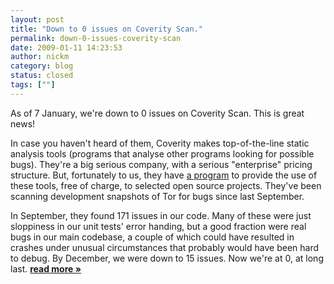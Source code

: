 ```yaml
---
layout: post
title: "Down to 0 issues on Coverity Scan."
permalink: down-0-issues-coverity-scan
date: 2009-01-11 14:23:53
author: nickm
category: blog
status: closed
tags: [""]
---
```


As of 7 January, we're down to 0 issues on Coverity Scan. This is great news!

In case you haven't heard of them, Coverity makes top-of-the-line static analysis tools (programs that analyse other programs looking for possible bugs). They're a big serious company, with a serious "enterprise" pricing structure. But, fortunately to us, they have [a program](http://scan.coverity.com/) to provide the use of these tools, free of charge, to selected open source projects. They've been scanning development snapshots of Tor for bugs since last September.

In September, they found 171 issues in our code. Many of these were just sloppiness in our unit tests' error handing, but a good fraction were real bugs in our main codebase, a couple of which could have resulted in crashes under unusual circumstances that probably would have been hard to debug. By December, we were down to 15 issues. Now we're at 0, at long last. [**read more »**](https://blog.torproject.org/blog/down-0-issues-coverity-scan.)
